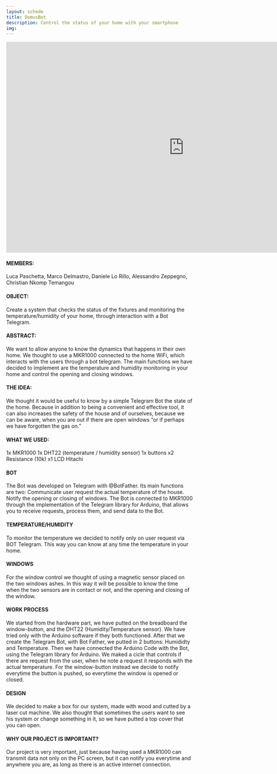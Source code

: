 ```yaml
---
layout: schede
title: DomusBot
description: Control the status of your home with your smartphone
img:
---
```


<iframe src="https://docs.google.com/presentation/d/1rR92ojpLLrXuvdnftXga4MrEzMEllcMQl8Jj6vqTAtY/embed?start=false&loop=false&delayms=3000" frameborder="0" width="960" height="569" allowfullscreen="true" mozallowfullscreen="true" webkitallowfullscreen="true"></iframe>


#### MEMBERS:
Luca Paschetta, Marco Delmastro, Daniele Lo Rillo, Alessandro Zeppegno, Christian Nkomp Temangou

#### OBJECT:
Create a system that checks the status of the fixtures and monitoring the temperature/humidity of your home, through interaction with a Bot Telegram.

#### ABSTRACT:
We want to allow anyone to know the dynamics that happens in their own home.
We thought to use a MKR1000 connected to the home WiFi, which interacts with the users through a bot telegram.
The main functions we have decided to implement are the temperature and humidity monitoring in your home and control the opening and closing windows.

#### THE IDEA:
We thought it would be useful to know by a simple Telegram Bot  the state of the home. Because in addition to being a convenient and effective tool, it can also increases the safety of the house and of ourselves, because we can be aware, when you are out  if there are open windows “or if perhaps we have forgotten the gas on.”

#### WHAT WE USED:
1x MKR1000
1x DHT22 (temperature / humidity sensor)
1x buttons
x2 Resistance (10k)
x1 LCD Hitachi

#### BOT
The Bot was developed on Telegram with @BotFather.
Its main functions are two:
Communicate user request the actual temperature of the house.
Notify the opening or closing of windows.
The Bot is connected to MKR1000 through the implementation of the Telegram library for Arduino, that allows you to receive requests, process them, and send data to the Bot.

#### TEMPERATURE/HUMIDITY
To monitor the temperature we decided to notify only on user request via BOT Telegram.
This way you can know at any time the temperature in your home.

#### WINDOWS
For the window control we thought of using a magnetic sensor placed on the two windows ashes.
In this way it will be possible to know the time when the two sensors are in contact or not, and the opening and closing of the window.

#### WORK PROCESS
We started from the hardware part, we have putted on the breadboard the window-button, and the DHT22 (Humidity/Temperature sensor). We have tried only with the Arduino software if they both functioned.
After that we create the Telegram Bot, with Bot Father, we putted in 2 buttons: Humididty and Temperature.
Then we have connected the Arduino Code with the Bot, using the Telegram library for Arduino. We maked a cicle that controls if there are request from the user, when he note a request it responds with the actual temperature. For the window-button instead we decide to notify everytime the button is pushed, so everytime the window is opened or closed.

#### DESIGN
We decided to make a box for our system, made with wood and cutted by a laser cut machine.
We also thought that sometimes the users want to see his system or change something in it, so we have putted a top cover that you can open.

#### WHY OUR PROJECT IS IMPORTANT?
Our project is very important, just because having used a MKR1000 can transmit data not only on the PC screen, but it can notify you everytime and anywhere you are, as long as there is an active internet connection.
